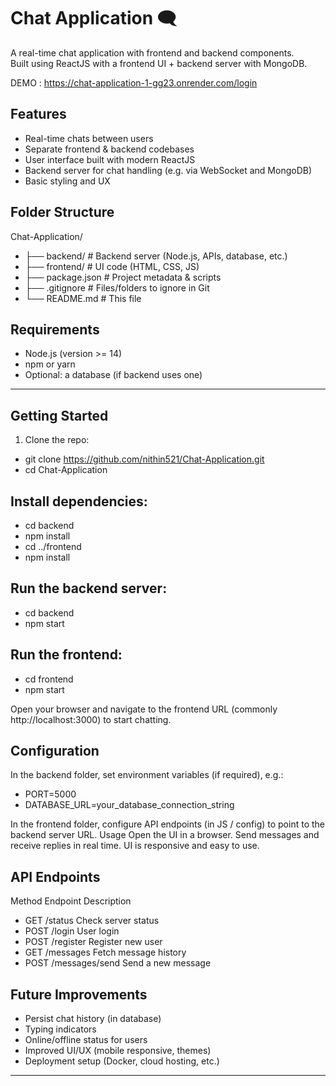 # Chat Application 🗨️

A real-time chat application with frontend and backend components.  
Built using ReactJS with a frontend UI + backend server with MongoDB.

DEMO : https://chat-application-1-gg23.onrender.com/login


## Features

- Real-time chats between users  
- Separate frontend & backend codebases  
- User interface built with modern ReactJS 
- Backend server for chat handling (e.g. via WebSocket and MongoDB)  
- Basic styling and UX  

## Folder Structure

Chat-Application/
- ├── backend/ # Backend server (Node.js, APIs, database, etc.)
- ├── frontend/ # UI code (HTML, CSS, JS)
- ├── package.json # Project metadata & scripts
- ├── .gitignore # Files/folders to ignore in Git
- └── README.md # This file


## Requirements

- Node.js (version >= 14)  
- npm or yarn  
- Optional: a database (if backend uses one)  

---

## Getting Started

1. Clone the repo:
- git clone https://github.com/nithin521/Chat-Application.git
- cd Chat-Application
   
## Install dependencies:

- cd backend
- npm install
- cd ../frontend
- npm install

## Run the backend server:
- cd backend
- npm start

## Run the frontend:
- cd frontend
- npm start

Open your browser and navigate to the frontend URL (commonly http://localhost:3000) to start chatting.

## Configuration
In the backend folder, set environment variables (if required), e.g.:
- PORT=5000
- DATABASE_URL=your_database_connection_string

In the frontend folder, configure API endpoints (in JS / config) to point to the backend server URL.
Usage
Open the UI in a browser.
Send messages and receive replies in real time.
UI is responsive and easy to use.

## API Endpoints
Method	Endpoint	Description
- GET	/status	Check server status
- POST	/login	User login
- POST	/register	Register new user
- GET	/messages	Fetch message history
- POST	/messages/send	Send a new message

## Future Improvements
- Persist chat history (in database)
- Typing indicators
- Online/offline status for users
- Improved UI/UX (mobile responsive, themes)
- Deployment setup (Docker, cloud hosting, etc.)

---
